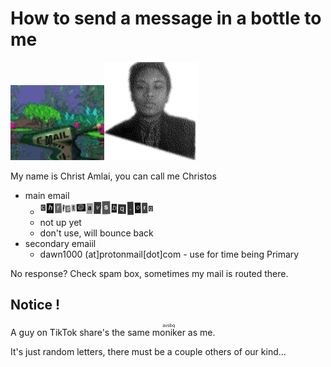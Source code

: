 # How to send a message in a bottle to me

<img src=".pix/bottle.gif" style="width:150px; height: auto;"><img src=".pix/mee1.webp" style="width:150px; height: auto;">

<figcaption>My name is Christ Amlai, you can call me Christos</figcaption>

- main email
	- <img src=".pix/email.webp" style="width: 180px; height: auto;">
	- not up yet 
	- don't use, will bounce back
- secondary emaiil
	-  dawn1000 (at]protonmail[dot]com - use for time being Primary

No response? Check spam box, sometimes my mail is routed there.

## Notice !

A guy on TikTok share's the same <ruby>moniker<rt>avsbq</rt></ruby> as me.

It's just random letters, there must be a couple others of our kind...
